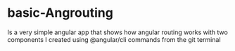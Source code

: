 # basic-Angrouting
Is a very simple angular app that shows how angular routing works with two components I created using  @angular/cli commands from the git terminal
